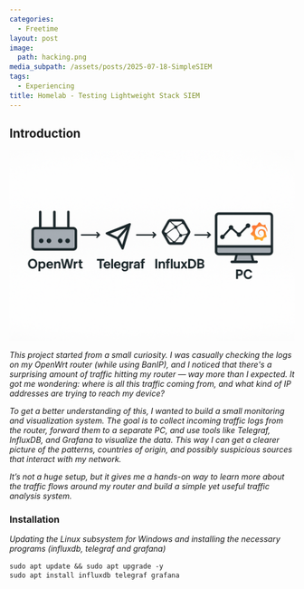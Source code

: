 ```yaml
---
categories:
  - Freetime
layout: post
image:
  path: hacking.png
media_subpath: /assets/posts/2025-07-18-SimpleSIEM
tags:
  - Experiencing
title: Homelab - Testing Lightweight Stack SIEM
---
```


## Introduction

![alt](/assets/posts/2025-07-18-SimpleSIEM/2025-07-18-21-29.png)

*This project started from a small curiosity. I was casually checking the logs on my OpenWrt router (while using BanIP), and I noticed that there's a surprising amount of traffic hitting my router — way more than I expected. It got me wondering: where is all this traffic coming from, and what kind of IP addresses are trying to reach my device?*

*To get a better understanding of this, I wanted to build a small monitoring and visualization system. The goal is to collect incoming traffic logs from the router, forward them to a separate PC, and use tools like Telegraf, InfluxDB, and Grafana to visualize the data. This way I can get a clearer picture of the patterns, countries of origin, and possibly suspicious sources that interact with my network.*

*It’s not a huge setup, but it gives me a hands-on way to learn more about the traffic flows around my router and build a simple yet useful traffic analysis system.*

### Installation

*Updating the Linux subsystem for Windows and installing the necessary programs (influxdb, telegraf and grafana)*

````
sudo apt update && sudo apt upgrade -y
sudo apt install influxdb telegraf grafana
````



